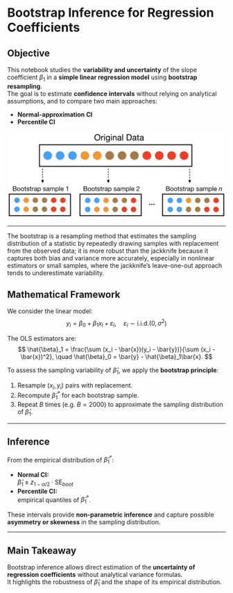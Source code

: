 # Bootstrap Inference for Regression Coefficients

## Objective  
This notebook studies the **variability and uncertainty** of the slope coefficient $\beta_1$ in a **simple linear regression model** using **bootstrap resampling**.  
The goal is to estimate **confidence intervals** without relying on analytical assumptions, and to compare two main approaches:
- **Normal-approximation CI**
- **Percentile CI**

![alt text](image.png)

---
The bootstrap is a resampling method that estimates the sampling distribution of a statistic by repeatedly drawing samples with replacement from the observed data; it is more robust than the jackknife because it captures both bias and variance more accurately, especially in nonlinear estimators or small samples, where the jackknife’s leave-one-out approach tends to underestimate variability. 

## Mathematical Framework  
We consider the linear model:
$$
y_i = \beta_0 + \beta_1 x_i + \varepsilon_i, \quad \varepsilon_i \sim \text{i.i.d.}(0, \sigma^2)
$$

The OLS estimators are:
$$
\hat{\beta}_1 = 
\frac{\sum (x_i - \bar{x})(y_i - \bar{y})}{\sum (x_i - \bar{x})^2},
\quad
\hat{\beta}_0 = \bar{y} - \hat{\beta}_1\bar{x}.
$$

To assess the sampling variability of $\hat{\beta}_1$, we apply the **bootstrap principle**:
1. Resample $(x_i, y_i)$ pairs with replacement.  
2. Recompute $\hat{\beta}_1^*$ for each bootstrap sample.  
3. Repeat $B$ times (e.g. $B = 2000$) to approximate the sampling distribution of $\hat{\beta}_1$.

---

## Inference  
From the empirical distribution of $\hat{\beta}_1^*$:
- **Normal CI:**  
    $\hat{\beta}_1 \pm z_{1-\alpha/2} \cdot \text{SE}_{boot}$
- **Percentile CI:**  
    empirical quantiles of $\hat{\beta}_1^*$.

These intervals provide **non-parametric inference** and capture possible **asymmetry or skewness** in the sampling distribution.

---

## Main Takeaway  
Bootstrap inference allows direct estimation of the **uncertainty of regression coefficients** without analytical variance formulas.  
It highlights the robustness of $\hat{\beta}_1$ and the shape of its empirical distribution.

